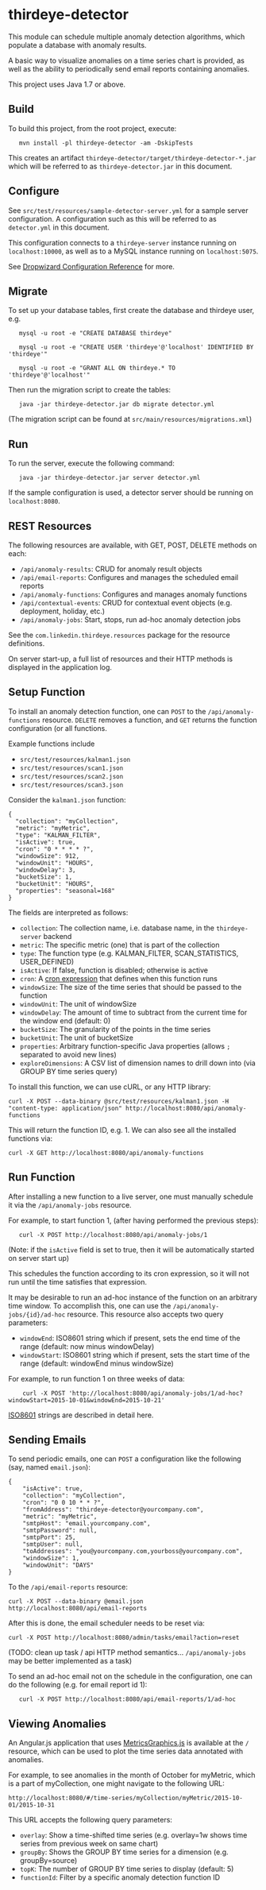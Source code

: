thirdeye-detector
=================

This module can schedule multiple anomaly detection algorithms, which populate a database with anomaly results.

A basic way to visualize anomalies on a time series chart is provided, as well as the ability to periodically
send email reports containing anomalies.

This project uses Java 1.7 or above.

Build
-----

To build this project, from the root project, execute:

```
   mvn install -pl thirdeye-detector -am -DskipTests
```

This creates an artifact `thirdeye-detector/target/thirdeye-detector-*.jar` which will be referred to as
`thirdeye-detector.jar` in this document.

Configure
---------

See `src/test/resources/sample-detector-server.yml` for a sample server configuration. A configuration
such as this will be referred to as `detector.yml` in this document.

This configuration connects to a `thirdeye-server` instance running on `localhost:10000`, as well as to a
MySQL instance running on `localhost:5075`.

See [Dropwizard Configuration Reference](http://www.dropwizard.io/manual/configuration.html) for more.

Migrate
-------

To set up your database tables, first create the database and thirdeye user, e.g.

```
   mysql -u root -e "CREATE DATABASE thirdeye"
```

```
   mysql -u root -e "CREATE USER 'thirdeye'@'localhost' IDENTIFIED BY 'thirdeye'"
```

```
   mysql -u root -e "GRANT ALL ON thirdeye.* TO 'thirdeye'@'localhost'"
```

Then run the migration script to create the tables:

```
   java -jar thirdeye-detector.jar db migrate detector.yml
```

(The migration script can be found at `src/main/resources/migrations.xml`)

Run
---

To run the server, execute the following command:

```
   java -jar thirdeye-detector.jar server detector.yml
```

If the sample configuration is used, a detector server should be running on `localhost:8080`.

REST Resources
--------------

The following resources are available, with GET, POST, DELETE methods on each:

* `/api/anomaly-results`: CRUD for anomaly result objects
* `/api/email-reports`: Configures and manages the scheduled email reports
* `/api/anomaly-functions`: Configures and manages anomaly functions
* `/api/contextual-events`: CRUD for contextual event objects (e.g. deployment, holiday, etc.)
* `/api/anomaly-jobs`: Start, stops, run ad-hoc anomaly detection jobs

See the `com.linkedin.thirdeye.resources` package for the resource definitions.

On server start-up, a full list of resources and their HTTP methods is displayed in the application log.

Setup Function
--------------

To install an anomaly detection function, one can `POST` to the `/api/anomaly-functions` resource. `DELETE` removes
a function, and `GET` returns the function configuration (or all functions.

Example functions include

* `src/test/resources/kalman1.json`
* `src/test/resources/scan1.json`
* `src/test/resources/scan2.json`
* `src/test/resources/scan3.json`

Consider the `kalman1.json` function:

```
{
  "collection": "myCollection",
  "metric": "myMetric",
  "type": "KALMAN_FILTER",
  "isActive": true,
  "cron": "0 * * * * ?",
  "windowSize": 912,
  "windowUnit": "HOURS",
  "windowDelay": 3,
  "bucketSize": 1,
  "bucketUnit": "HOURS",
  "properties": "seasonal=168"
}
```

The fields are interpreted as follows:

* `collection`: The collection name, i.e. database name, in the `thirdeye-server` backend
* `metric`: The specific metric (one) that is part of the collection
* `type`: The function type (e.g. KALMAN_FILTER, SCAN_STATISTICS, USER_DEFINED)
* `isActive`: If false, function is disabled; otherwise is active
* `cron`: A [cron expression](http://www.quartz-scheduler.org/documentation/quartz-2.x/tutorials/crontrigger) that defines when this function runs
* `windowSize`: The size of the time series that should be passed to the function
* `windowUnit`: The unit of windowSize
* `windowDelay`: The amount of time to subtract from the current time for the window end (default: 0)
* `bucketSize`: The granularity of the points in the time series
* `bucketUnit`: The unit of bucketSize
* `properties`: Arbitrary function-specific Java properties (allows `;` separated to avoid new lines)
* `exploreDimensions`: A CSV list of dimension names to drill down into (via GROUP BY time series query)

To install this function, we can use cURL, or any HTTP library:

```
curl -X POST --data-binary @src/test/resources/kalman1.json -H "content-type: application/json" http://localhost:8080/api/anomaly-functions
```

This will return the function ID, e.g. 1. We can also see all the installed functions via:

```
curl -X GET http://localhost:8080/api/anomaly-functions
```

Run Function
------------

After installing a new function to a live server, one must manually schedule it via the `/api/anomaly-jobs` resource.

For example, to start function 1, (after having performed the previous steps):

```
   curl -X POST http://localhost:8080/api/anomaly-jobs/1
```

(Note: if the `isActive` field is set to true, then it will be automatically started on server start up)

This schedules the function according to its cron expression, so it will not run until the time satisfies that
expression.

It may be desirable to run an ad-hoc instance of the function on an arbitrary time window. To accomplish this,
one can use the `/api/anomaly-jobs/{id}/ad-hoc` resource. This resource also accepts two query parameters:

* `windowEnd`: ISO8601 string which if present, sets the end time of the range (default: now minus windowDelay)
* `windowStart`: ISO8601 string which if present, sets the start time of the range (default: windowEnd minus windowSize)

For example, to run function 1 on three weeks of data:

```
    curl -X POST 'http://localhost:8080/api/anomaly-jobs/1/ad-hoc?windowStart=2015-10-01&windowEnd=2015-10-21'
```

[ISO8601](https://en.wikipedia.org/wiki/ISO_8601) strings are described in detail here.

Sending Emails
--------------

To send periodic emails, one can `POST` a configuration like the following (say, named `email.json`):

```
{
    "isActive": true,
    "collection": "myCollection",
    "cron": "0 0 10 * * ?",
    "fromAddress": "thirdeye-detector@yourcompany.com",
    "metric": "myMetric",
    "smtpHost": "email.yourcompany.com",
    "smtpPassword": null,
    "smtpPort": 25,
    "smtpUser": null,
    "toAddresses": "you@yourcompany.com,yourboss@yourcompany.com",
    "windowSize": 1,
    "windowUnit": "DAYS"
}
```

To the `/api/email-reports` resource:

```
curl -X POST --data-binary @email.json http://localhost:8080/api/email-reports
```

After this is done, the email scheduler needs to be reset via:

```
curl -X POST http://localhost:8080/admin/tasks/email?action=reset
```

(TODO: clean up task / api HTTP method semantics... `/api/anomaly-jobs` may be better implemented as a task)

To send an ad-hoc email not on the schedule in the configuration, one can do the following (e.g. for
email report id 1):

```
   curl -X POST http://localhost:8080/api/email-reports/1/ad-hoc
```

Viewing Anomalies
-----------------

An Angular.js application that uses [MetricsGraphics.js](http://metricsgraphicsjs.org/) is available at
the `/` resource, which can be used to plot the time series data annotated with anomalies.

For example, to see anomalies in the month of October for myMetric, which is a part of myCollection, 
one might navigate to the following URL:

```
http://localhost:8080/#/time-series/myCollection/myMetric/2015-10-01/2015-10-31
```

This URL accepts the following query parameters:

* `overlay`: Show a time-shifted time series (e.g. overlay=1w shows time series from previous week on same chart)
* `groupBy`: Shows the GROUP BY time series for a dimension (e.g. groupBy=source)
* `topK`: The number of GROUP BY time series to display (default: 5)
* `functionId`: Filter by a specific anomaly detection function ID
